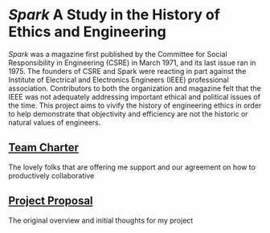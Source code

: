 *Spark* A Study in the History of Ethics and Engineering
=====
*Spark* was a magazine first published by the Committee for Social Responsibility in Engineering (CSRE) in March 1971, and its last issue ran in 1975. The founders of CSRE and Spark were reacting in part against the Institute of Electrical and Electronics Engineers (IEEE) professional association. Contributors to both the organization and magazine felt that the IEEE was not adequately addressing important ethical and political issues of the time. This project aims to vivify the history of engineering ethics in order to help demonstrate that objectivity and efficiency are not the historic or natural values of engineers.

## [Team Charter](https://msyang7.github.io/MITH735-Misti/TeamCharter)
The lovely folks that are offering me support and our agreement on how to productively collaborative

## [Project Proposal](https://msyang7.github.io/MITH735-Misti/ProjectProposal)

The original overview and initial thoughts for my project
